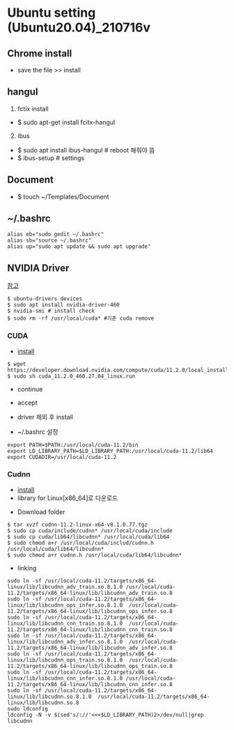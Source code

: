 # Ubuntu setting (Ubuntu20.04)_210716v
## Chrome install
- save the file >> install
## hangul
1. fctix install
- $ sudo apt-get install fcitx-hangul
2. ibus
- $ sudo apt install ibus-hangul # reboot 해줘야 뜸
- $ ibus-setup # settings

## Document
- $ touch ~/Templates/Document 


## ~/.bashrc 
```
alias eb="sudo gedit ~/.bashrc"
alias sb="source ~/.bashrc"
alias up="sudo apt update && sudo apt upgrade"
```


## NVIDIA Driver
[참고](https://webnautes.tistory.com/1428)
```
$ ubuntu-drivers devices
$ sudo apt install nvidia-driver-460
$ nvidia-smi # install check
$ sudo rm -rf /usr/local/cuda* #기존 cuda remove
```

### CUDA 
- [install](https://developer.nvidia.com/cuda-11.2.0-download-archive?target_os=Linux&target_arch=x86_64&target_distro=Ubuntu&target_version=2004&target_type=runfilelocal)

```
$ wget https://developer.download.nvidia.com/compute/cuda/11.2.0/local_installers/cuda_11.2.0_460.27.04_linux.run
$ sudo sh cuda_11.2.0_460.27.04_linux.run
```
- continue
- accept
- driver 제외 후 install

- ~/.bashrc 설정
```
export PATH=$PATH:/usr/local/cuda-11.2/bin
export LD_LIBRARY_PATH=$LD_LIBRARY_PATH:/usr/local/cuda-11.2/lib64
export CUDADIR=/usr/local/cuda-11.2
```
### Cudnn
- [install](https://developer.nvidia.com/rdp/cudnn-archive)
- library for Linux[x86_64]로 다운로드

* Download folder 
```
$ tar xvzf cudnn-11.2-linux-x64-v8.1.0.77.tgz
$ sudo cp cuda/include/cudnn* /usr/local/cuda/include
$ sudo cp cuda/lib64/libcudnn* /usr/local/cuda/lib64
$ sudo chmod a+r /usr/local/cuda/includ/cudnn.h /usr/local/cuda/lib64/libcudnn*
$ sudo chmod a+r cudnn.h /usr/local/cuda/lib64/libcudnn*
```

* linking 
```
sudo ln -sf /usr/local/cuda-11.2/targets/x86_64-linux/lib/libcudnn_adv_train.so.8.1.0 /usr/local/cuda-11.2/targets/x86_64-linux/lib/libcudnn_adv_train.so.8
sudo ln -sf /usr/local/cuda-11.2/targets/x86_64-linux/lib/libcudnn_ops_infer.so.8.1.0  /usr/local/cuda-11.2/targets/x86_64-linux/lib/libcudnn_ops_infer.so.8
sudo ln -sf /usr/local/cuda-11.2/targets/x86_64-linux/lib/libcudnn_cnn_train.so.8.1.0  /usr/local/cuda-11.2/targets/x86_64-linux/lib/libcudnn_cnn_train.so.8
sudo ln -sf /usr/local/cuda-11.2/targets/x86_64-linux/lib/libcudnn_adv_infer.so.8.1.0  /usr/local/cuda-11.2/targets/x86_64-linux/lib/libcudnn_adv_infer.so.8
sudo ln -sf /usr/local/cuda-11.2/targets/x86_64-linux/lib/libcudnn_ops_train.so.8.1.0  /usr/local/cuda-11.2/targets/x86_64-linux/lib/libcudnn_ops_train.so.8
sudo ln -sf /usr/local/cuda-11.2/targets/x86_64-linux/lib/libcudnn_cnn_infer.so.8.1.0 /usr/local/cuda-11.2/targets/x86_64-linux/lib/libcudnn_cnn_infer.so.8
sudo ln -sf /usr/local/cuda-11.2/targets/x86_64-linux/lib/libcudnn.so.8.1.0  /usr/local/cuda-11.2/targets/x86_64-linux/lib/libcudnn.so.8
sudo ldconfig
ldconfig -N -v $(sed's/://'<<<$LD_LIBRARY_PATH)2>/dev/null|grep libcudnn
```
